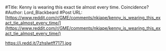 #Title: Kenny is wearing this exact tie almost every time. Coincidence?
#Author: Lord_Blackbeard
#Post URL: [https://www.reddit.com/r/GME/comments/nkiape/kenny_is_wearing_this_exact_tie_almost_every_time/](https://www.reddit.com/r/GME/comments/nkiape/kenny_is_wearing_this_exact_tie_almost_every_time/)


https://i.redd.it/7zhslwtff7171.jpg